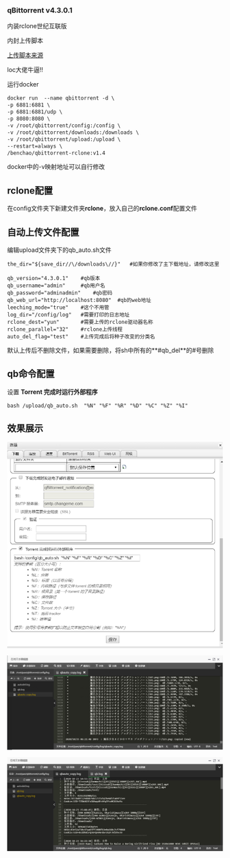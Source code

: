 ### qBittorrent v4.3.0.1



内装rclone世纪互联版

内封上传脚本

[上传脚本来源](https://www.hostloc.com/thread-612238-1-1.html )

loc大佬牛逼!!

运行docker

```shell
docker run  --name qbittorrent -d \
-p 6881:6881 \
-p 6881:6881/udp \
-p 8080:8080 \
-v /root/qbittorrent/config:/config \
-v /root/qbittorrent/downloads:/downloads \
-v /root/qbittorrent/upload:/upload \
--restart=always \
/benchao/qbittorrent-rclone:v1.4

```

docker中的-v映射地址可以自行修改



## rclone配置

在config文件夹下新建文件夹**rclone**，放入自己的**rclone.conf**配置文件



## 自动上传文件配置

编辑upload文件夹下的qb_auto.sh文件![]()

```
the_dir="${save_dir//\/downloads\//}"	#如果你修改了主下载地址，请修改这里

qb_version="4.3.0.1"	#qb版本
qb_username="admin"		#qb用户名
qb_password="adminadmin"	#qb密码
qb_web_url="http://localhost:8080"	#qb的web地址
leeching_mode="true"	#这个不用管
log_dir="/config/log"	#需要打印的日志地址
rclone_dest="yun"		#需要上传的rclone驱动器名称
rclone_parallel="32"	#rclone上传线程
auto_del_flag="test"	#上传完成后将种子改变的分类名
```

默认上传后不删除文件，如果需要删除，将sh中所有的**#qb_del**的#号删除



## qb命令配置

设置 **Torrent 完成时运行外部程序**

```shell
bash /upload/qb_auto.sh  "%N" "%F" "%R" "%D" "%C" "%Z" "%I"
```





## 效果展示

![qb配置](https://github.com/666wcy/qbittorent_rclone_upload/raw/main/qb.png)

![上传日志](https://github.com/666wcy/qbittorent_rclone_upload/raw/main/log.png)

![上传内容](https://github.com/666wcy/qbittorent_rclone_upload/raw/main/upload.png)

